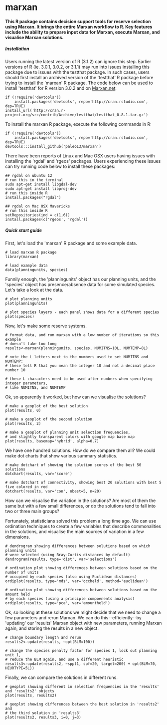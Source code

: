 marxan
============

#### This R package contains decision support tools for reserve selection using Marxan. It brings the entire Marxan workflow to R. Key features include the ability to prepare input data for Marxan, execute Marxan, and visualise Marxan solutions.

##### Installation

Users running the latest version of R (3.1.2) can ignore this step. Earlier versions of R (ie. 3.0.1, 3.0.2, or 3.1.1) may run into issues installing this package due to issues with the testthat package. In such cases, users should first install an archived version of the 'testthat' R package before trying to install the 'marxan' R package. The code below can be used to install 'testthat' for R version 3.0.2 and on [Marxan.net](http://marxan.net/rstudio/):

```
if (!require('devtools'))
	install.packages('devtools', repo='http://cran.rstudio.com', dep=TRUE)
install_url('http://cran.r-project.org/src/contrib/Archive/testthat/testthat_0.8.1.tar.gz')
```

To install the marxan R package, execute the following commands in R:

```
if (!require('devtools'))
	install.packages('devtools', repo='http://cran.rstudio.com', dep=TRUE)
devtools:::install_github('paleo13/marxan')
```

There have been reports of Linux and Mac OSX users having issues with installing the 'rgdal' and 'rgeos' packages. Users experiencing these issues can try running code below to install these packages:

```
## rgdal on ubuntu 12
# run this in the terminal
sudo apt-get install libgdal-dev
sudo apt-get install libproj-dev
# run this inside R
install.packages("rgdal")

## rgdal on Mac OSX Mavericks
# run this inside R
setRepositories(ind = c(1,6))
install.packages(c('rgeos', 'rgdal'))
```

##### Quick start guide

First, let's load the 'marxan' R package and some example data.

```
# load marxan R package
library(marxan)

# load example data
data(planningunits, species)
```

Funnily enough, the 'planningunits' object has our planning units, and the 'species' object has presence/absence data for some simulated species. Let's take a look at the data.

``` 
# plot planning units
plot(planningunits)

# plot species layers - each panel shows data for a different species
plot(species)
```

Now, let's make some reserve systems.

```
# format data, and run marxan with a low number of iterations so this example
# doesn't take too long
results<-marxan(planningunits, species, NUMITNS=10L, NUMTEMP=8L)

# note the L letters next to the numbers used to set NUMITNS and NUMTEMP:
# these tell R that you mean the integer 10 and not a decimal place number 10

# these L characters need to be used after numbers when specifying integer parameters,
# like NUMITNS, and NUMTEMP
```

Ok, so apparently it worked, but how can we visualise the solutions?

```
# make a geoplot of the best solution
plot(results, 0)

# make a geoplot of the second solution
plot(results, 2)

# make a geoplot of planning unit selection frequencies, 
# and slightly transparent colors with google map base map
plot(results, basemap='hybrid', alpha=0.7)
```

We have one hundred solutions. How do we compare them all? We could make dot charts that show various summary statistics.

```
# make dotchart of showing the solution scores of the best 50 solutions
dotchart(results, var='score')

# make dotchart of connectivity, showing best 20 solutions with best 5 five colored in red
dotchart(results, var='con', nbest=5, n=20)
```

How can we visualise the variation in the solutions? Are most of them the same but with a few small differences, or do the solutions tend to fall into two or three main groups?

Fortunately, statisticians solved this problem a long time ago. We can use ordination techniques to create a few variables that describe commonalities in the solutions, and visualise the main sources of variation in a few dimensions.

```
# dendrogram showing differences between solutions based on which planning units 
# were selected (using Bray-Curtis distances by default)
dendrogram(results, type='dist', var='selections')

# ordination plot showing differences between solutions based on the number of units
# occupied by each species (also using Euclidean distances)
ordiplot(results, type='mds', var='occheld', method='euclidean')

# ordination plot showing differences between solutions based on the amount held 
# by each species (using a principle compoenents analysis)
ordiplot(results, type='pca', var='amountheld')
```

Ok, so looking at these solutions we might decide that we need to change a few parameters and rerun Marxan. We can do this--efficiently--by 'updating' our 'results' Marxan object with new parameters, running Marxan again, and storing the results in a new object.

```
# change boundary length and rerun
results2<-update(results, ~opt(BLM=100))

# change the species penalty factor for species 1, lock out planning unit 1,
# reduce the BLM again, and use a different heuristic
results3<-update(results2, ~spp(1, spf=20, target=200) + opt(BLM=70, HEURTYPE=5L))
```

Finally, we can compare the solutions in different runs.

```
# geoplot showing different in selection frequencies in the 'results' and 'results2' objects
plot(results, results2)

# geoplot showing differences between the best solution in 'results2' and 
# the third solution in 'results3'
plot(results2, results3, i=0, j=3)
````


